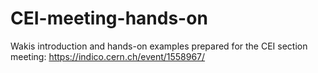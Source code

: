 # CEI-meeting-hands-on
Wakis introduction and hands-on examples prepared for the CEI section meeting: https://indico.cern.ch/event/1558967/
